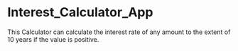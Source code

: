 # Interest_Calculator_App

This Calculator can calculate the interest rate of any amount to the extent of 10 years if the value is positive.
